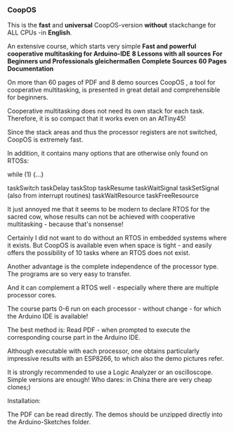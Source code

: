 ### CoopOS

This is the **fast** and **universal** CoopOS-version **without** stackchange  for ALL CPUs -in **English**.

                      
An extensive course, which starts very simple
                **Fast and powerful cooperative multitasking for Arduino-IDE**
                **8 Lessons with all sources** 
                **For Beginners und Professionals gleichermaßen**
                **Complete Sources**
                **60 Pages Documentation**
              
              
On more than 60 pages of PDF and 8 demo sources CoopOS , a tool for cooperative multitasking, is presented in great detail and comprehensible for beginners.

Cooperative multitasking does not need its own stack for each task. Therefore, it is so compact that it works even on an AtTiny45!

Since the stack areas and thus the processor registers are not switched, CoopOS is extremely fast.

In addition, it contains many options that are otherwise only found on RTOSs:

while (1) {...}

taskSwitch
taskDelay
taskStop
taskResume
taskWaitSignal
taskSetSignal (also from interrupt routines)
taskWaitResource
taskFreeResource

It just annoyed me that it seems to be modern to declare RTOS for the sacred cow, whose results
can not be achieved with cooperative multitasking - because that's nonsense!

Certainly I did not want to do without an RTOS in embedded systems where it exists.
But CoopOS is available even when space is tight - and easily offers the possibility of 10 tasks
where an RTOS does not exist.

Another advantage is the complete independence of the processor type.
The programs are so very easy to transfer.

And it can complement a RTOS well - especially where there are multiple processor cores.

The course parts 0-6 run on each processor - without change - for which the Arduino IDE is available!

The best method is:
Read PDF - when prompted to execute the corresponding course part in the Arduino IDE.

Although executable with each processor, one obtains particularly impressive results with an ESP8266,
to which also the demo pictures refer.

It is strongly recommended to use a Logic Analyzer or an oscilloscope. Simple versions are
enough! Who dares: in China there are very cheap clones;)

Installation:

The PDF can be read directly.
The demos should be unzipped directly into the Arduino-Sketches folder.
